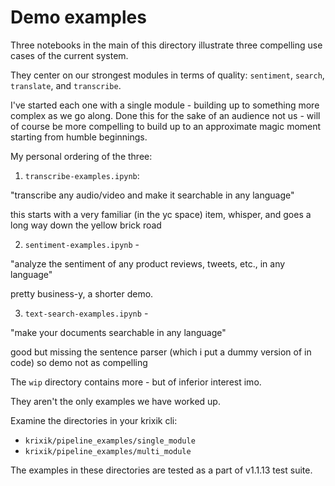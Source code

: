 # Demo examples

Three notebooks in the main of this directory illustrate three compelling use cases of the current system.  

They center on our strongest modules in terms of quality: `sentiment`, `search`, `translate`, and `transcribe`.

I've started each one with a single module - building up to something more complex as we go along.  Done this for the sake of an audience not us - will of course be more compelling to build up to an approximate magic moment starting from humble beginnings.

My personal ordering of the three:

1.  `transcribe-examples.ipynb`: 

"transcribe any audio/video and make it searchable in any language"

this starts with a very familiar (in the yc space) item, whisper, and goes a long way down the yellow brick road

2.  `sentiment-examples.ipynb` - 

"analyze the sentiment of any product reviews, tweets, etc., in any language"

pretty business-y, a shorter demo.


3.  `text-search-examples.ipynb` -

"make your documents searchable in any language"

good but missing the sentence parser (which i put a dummy version of in code) so demo not as compelling



The `wip` directory contains more - but of inferior interest imo.


They aren't the only examples we have worked up.

Examine the directories in your krixik cli:

- `krixik/pipeline_examples/single_module`
- `krixik/pipeline_examples/multi_module`

The examples in these directories are tested as a part of v1.1.13 test suite.
